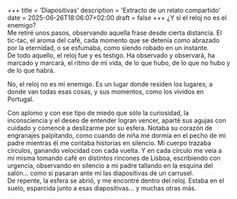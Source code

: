 +++
title = 'Diapositivas'
description = 'Extracto de un relato compartido'
date = 2025-06-26T18:06:07+02:00
draft = false
+++
¿Y si el reloj no es el enemigo?  
Me retiré unos pasos, observando aquella frase desde cierta distancia. El tic-tac, el aroma del café, cada momento que se detenía como abrazado por la eternidad, o se esfumaba, como siendo robado en un instante.  
De todo aquello, el reloj fue y es testigo. Ha observado y observará, ha marcado y marcará, el ritmo de mi vida, de lo que hubo, de lo que no hubo y de lo que habrá.  

No, el reloj no es mi enemigo. Es un lugar donde residen los lugares; a donde van todas esas cosas, y sus momentos, como los vividos en Portugal.  

Con aplomo y con ese tipo de miedo que sólo la curiosidad, la inconsciencia y el deseo de entender logran vencer, aparté sus agujas con cuidado y comencé a deslizarme por su esfera. Notaba su corazón de engranajes palpitando, como cuando de niña me dormía en el pecho de mi padre mientras él me contaba historias en silencio. Mi cuerpo trazaba círculos, ganando velocidad con cada vuelta. Y en cada círculo me veía a mí misma tomando café en distintos rincones de Lisboa, escribiendo con urgencia, observando en silencio a mi padre tallando en la esquina del salón... como si pasaran ante mí las diapositivas de un carrusel.  
De repente, la esfera se abrió, y me encontré dentro del reloj. Estaba en el suelo, esparcida junto a esas diapositivas... y muchas otras más.